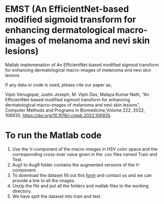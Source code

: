 # EMST (An EfficientNet-based modified sigmoid transform for enhancing dermatological macro-images of melanoma and nevi skin lesions)
Matlab implemenation of An EfficientNet-based modified sigmoid transform for enhancing dermatological macro-images of melanoma and nevi skin lesions 

If any data or code is used, please cite our paper as,

Vipin Venugopal, Justin Joseph, M. Vipin Das, Malaya Kumar Nath, "An EfficientNet-based modified sigmoid transform for enhancing dermatological macro-images of melanoma and nevi skin lesions", Computer Methods and Programs in Biomedicine,Volume 222, 2022, 106935, https://doi.org/10.1016/j.cmpb.2022.106935.

# To run the Matlab code
1. Use the V-component of the macro-images in HSV color space and the corresponding cross-over value given in the .csv files named Train and Test.
2. Aug1 to Aug9 folder contains the augmented versions of the V-component.
3. To download the dataset fill out this [form](https://docs.google.com/forms/d/e/1FAIpQLSeTJQxN80A3tb8UzWX5aJrXtcCLCFoOzLRLI073H31MVnlcTw/viewform) and contact us and we can provide a link to all the images.
4. Unzip the file and put all the folders and matlab files to the working directory.
5. We have split the dataset into train and test.
